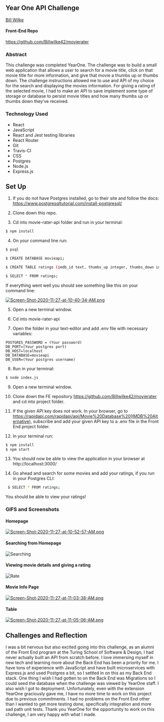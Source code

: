 ## Year One API Challenge
[Bill Wilke](https://alumni.turing.io/alumni/bill-wilke)
#### Front-End Repo
https://github.com/Billwilke42/movierater

### Abstract

This challenge was completed YearOne. The challenge was to build a small web application that allows a user to search for a movie title, click on that movie title for more information, and give that movie a thumbs up or thumbs down. The challenge instructions allowed me to use and API of my choice for the search and displaying the movies information. For giving a rating of the selected movie, I had to make an API to save implement some type of storage or database to persist movie titles and how many thumbs up or thumbs down they’ve received.

### Technology Used

- React
- JavaScript
- React and Jest testing libraries
- React Router
- Git
- Travis-CI
- CSS
- Postgres
- Node.js
- Express.js

## Set Up

1. If you do not have Postgres installed, go to their site and follow the docs: https://www.postgresqltutorial.com/install-postgresql/

2. Clone down this repo.

3. Cd into movie-rater-api folder and run in your terminal: 

```bash
$ npm install
```

4. On your command line run: 

```bash
$ psql

$ CREATE DATABASE movieapi;

$ CREATE TABLE ratings (imdb_id text, thumbs_up integer, thumbs_down integer, title text);

$ SELECT * FROM ratings;
```

If everything went well you should see something like this on your command line: 

[![Screen-Shot-2020-11-27-at-10-40-34-AM.png](https://i.postimg.cc/sX2vwvyC/Screen-Shot-2020-11-27-at-10-40-34-AM.png)](https://postimg.cc/ns6FLVC3)

5. Open a new terminal window.

6. Cd into movie-rater-api

7. Open the folder in your text-editor and add .env file with necessary variables:

```
POSTGRES_PASSWORD = (Your password)
DB_PORT=(Your postgres port)
DB_HOST=localhost
DB_DATABASE=movieapi
DB_USER=(Your postgres username)
```

8. Run in your terminal:

```bash
$ node index.js
```

9. Open a new terminal window. 

10. Clone down the FE repository https://github.com/Billwilke42/movierater and cd into project folder.

11. If the given API key does not work. In your browser, go to https://rapidapi.com/rapidapi/api/Movie%20Database%20(IMDB%20Alternative), subscribe and add your given API key to a .env file in the Front End project folder.

12. In your terminal run: 

```bash
$ npm install
$ npm start
```

13. You should now be able to view the application in your browser at http://localhost:3000/

14. Go ahead and search for some movies and add your ratings, if you run in your Postgres CLI:

```bash
 $ SELECT * FROM ratings;
```

You should be able to view your ratings!

### GIFS and Screenshots

#### Homepage

[![Screen-Shot-2020-11-27-at-10-52-57-AM.png](https://i.postimg.cc/KzYd9gzb/Screen-Shot-2020-11-27-at-10-52-57-AM.png)](https://postimg.cc/DWtj00Lp)

#### Searching from Homepage

![Searching](https://media.giphy.com/media/V43kzlxYGjPV5pal0w/giphy.gif)

#### Viewing movie details and giving a rating

![Rate](https://media.giphy.com/media/8qQOMOA1Gpl1Ra2mVX/giphy.gif)

#### Movie Info Page

[![Screen-Shot-2020-11-27-at-11-03-38-AM.png](https://i.postimg.cc/7Z2sZnCb/Screen-Shot-2020-11-27-at-11-03-38-AM.png)](https://postimg.cc/Xrnc2Fk0)

#### Table

[![Screen-Shot-2020-11-27-at-11-05-06-AM.png](https://i.postimg.cc/K8PPWqk7/Screen-Shot-2020-11-27-at-11-05-06-AM.png)](https://postimg.cc/DSz4Jccm)


## Challenges and Reflection

I was a bit nervous but also excited going into this challenge, as an alumni of the Front End program at the Turing School of Software & Design, I had never actually built an API from scratch before. I love immersing myself in new tech and learning more about the Back End has been a priority for me. I have tons of experience with JavaScript and have built microservices with Express.js and used Postgres a bit, so I settled in on this as my Back End stack. One thing I wish I had gotten to on the Back End was Migrations so I could seed the database when the challenge was viewed by YearOne staff. I also wish I got to deployment. Unfortunately, even with the extension YearOne graciously gave me, I have no more time to work on this project due to previous commitments. I had no problems on the Front End other than I wanted to get more testing done, specifically integration and more sad path unit tests. Thank you YearOne for the opportunity to work on this challenge, I am very happy with what I made.


